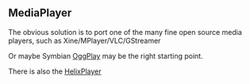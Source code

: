 ## MediaPlayer ##

The obvious solution is to port one of the many fine open source media players, such as Xine/MPlayer/VLC/GStreamer

Or maybe Symbian [OggPlay](http://symbianoggplay.sourceforge.net/) may be the right starting point.

There is also the [HelixPlayer](https://symbian.helixcommunity.org/)